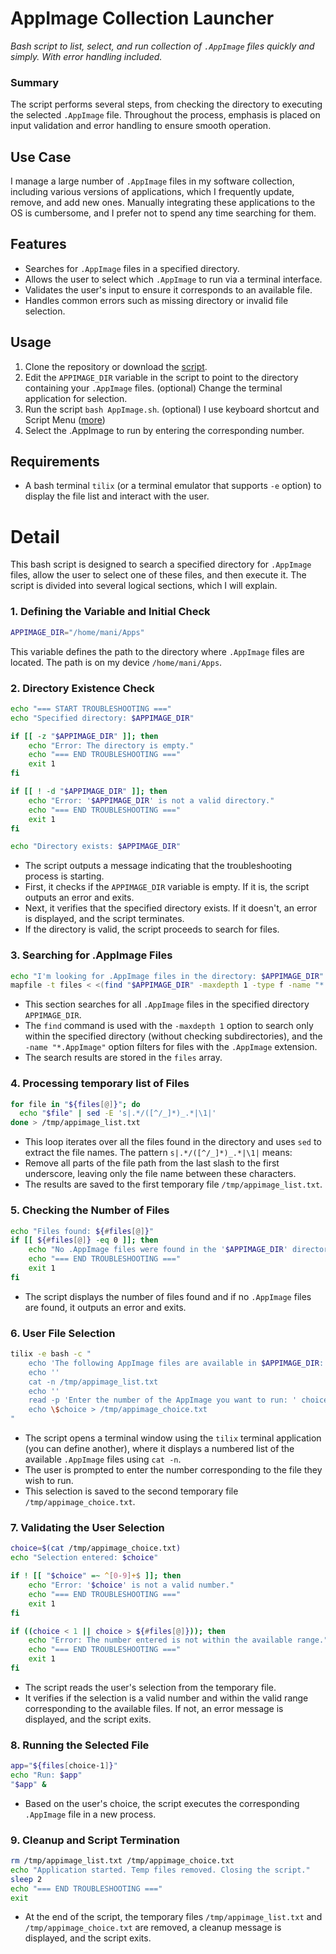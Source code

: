 # AppImage Collection Launcher
*Bash script to list, select, and run collection of `.AppImage` files quickly and simply. With error handling included.*

### Summary
The script performs several steps, from checking the directory to executing the selected `.AppImage` file. Throughout the process, emphasis is placed on input validation and error handling to ensure smooth operation.

## Use Case
I manage a large number of `.AppImage` files in my software collection, including various versions of applications, which I frequently update, remove, and add new ones. Manually integrating these applications to the OS is cumbersome, and I prefer not to spend any time searching for them.

## Features
- Searches for `.AppImage` files in a specified directory.
- Allows the user to select which `.AppImage` to run via a terminal interface.
- Validates the user's input to ensure it corresponds to an available file.
- Handles common errors such as missing directory or invalid file selection.

## Usage
1. Clone the repository or download the [script](AppImage.sh).
2. Edit the `APPIMAGE_DIR` variable in the script to point to the directory containing your `.AppImage` files. (optional) Change the terminal application for selection.
3. Run the script `bash AppImage.sh`. (optional) I use keyboard shortcut and Script Menu ([more](https://cinnamon-spices.linuxmint.com/applets/view/185))
4. Select the .AppImage to run by entering the corresponding number.

## Requirements
- A bash terminal `tilix` (or a terminal emulator that supports `-e` option) to display the file list and interact with the user.

# Detail

This bash script is designed to search a specified directory for `.AppImage` files, allow the user to select one of these files, and then execute it. The script is divided into several logical sections, which I will explain.

### 1. **Defining the Variable and Initial Check**
```bash
APPIMAGE_DIR="/home/mani/Apps"
```
This variable defines the path to the directory where `.AppImage` files are located. The path is on my device `/home/mani/Apps`.

### 2. **Directory Existence Check**
```bash
echo "=== START TROUBLESHOOTING ==="
echo "Specified directory: $APPIMAGE_DIR"

if [[ -z "$APPIMAGE_DIR" ]]; then
    echo "Error: The directory is empty."
    echo "=== END TROUBLESHOOTING ==="
    exit 1
fi

if [[ ! -d "$APPIMAGE_DIR" ]]; then
    echo "Error: '$APPIMAGE_DIR' is not a valid directory."
    echo "=== END TROUBLESHOOTING ==="
    exit 1
fi

echo "Directory exists: $APPIMAGE_DIR"
```
- The script outputs a message indicating that the troubleshooting process is starting.
- First, it checks if the `APPIMAGE_DIR` variable is empty. If it is, the script outputs an error and exits.
- Next, it verifies that the specified directory exists. If it doesn't, an error is displayed, and the script terminates.
- If the directory is valid, the script proceeds to search for files.

### 3. **Searching for .AppImage Files**
```bash
echo "I'm looking for .AppImage files in the directory: $APPIMAGE_DIR"
mapfile -t files < <(find "$APPIMAGE_DIR" -maxdepth 1 -type f -name "*.AppImage")
```
- This section searches for all `.AppImage` files in the specified directory `APPIMAGE_DIR`.
- The `find` command is used with the `-maxdepth 1` option to search only within the specified directory (without checking subdirectories), and the `-name "*.AppImage"` option filters for files with the `.AppImage` extension.
- The search results are stored in the `files` array.

### 4. **Processing temporary list of Files**
```bash
for file in "${files[@]}"; do
  echo "$file" | sed -E 's|.*/([^/_]*)_.*|\1|' 
done > /tmp/appimage_list.txt
```
- This loop iterates over all the files found in the directory and uses `sed` to extract the file names. The pattern `s|.*/([^/_]*)_.*|\1|` means:
- Remove all parts of the file path from the last slash to the first underscore, leaving only the file name between these characters.
- The results are saved to the first temporary file `/tmp/appimage_list.txt`.

### 5. **Checking the Number of Files**
```bash
echo "Files found: ${#files[@]}"
if [[ ${#files[@]} -eq 0 ]]; then
    echo "No .AppImage files were found in the '$APPIMAGE_DIR' directory."
    echo "=== END TROUBLESHOOTING ==="
    exit 1
fi
```
- The script displays the number of files found and if no `.AppImage` files are found, it outputs an error and exits.

### 6. **User File Selection**
```bash
tilix -e bash -c "
    echo 'The following AppImage files are available in $APPIMAGE_DIR:'
    echo ''
    cat -n /tmp/appimage_list.txt
    echo ''
    read -p 'Enter the number of the AppImage you want to run: ' choice
    echo \$choice > /tmp/appimage_choice.txt
"
```
- The script opens a terminal window using the `tilix` terminal application (you can define another), where it displays a numbered list of the available `.AppImage` files using `cat -n`.
- The user is prompted to enter the number corresponding to the file they wish to run.
- This selection is saved to the second temporary file `/tmp/appimage_choice.txt`.

### 7. **Validating the User Selection**
```bash
choice=$(cat /tmp/appimage_choice.txt)
echo "Selection entered: $choice"

if ! [[ "$choice" =~ ^[0-9]+$ ]]; then
    echo "Error: '$choice' is not a valid number."
    echo "=== END TROUBLESHOOTING ==="
    exit 1
fi

if ((choice < 1 || choice > ${#files[@]})); then
    echo "Error: The number entered is not within the available range."
    echo "=== END TROUBLESHOOTING ==="
    exit 1
fi
```
- The script reads the user's selection from the temporary file.
- It verifies if the selection is a valid number and within the valid range corresponding to the available files. If not, an error message is displayed, and the script exits.

### 8. **Running the Selected File**
```bash
app="${files[choice-1]}"
echo "Run: $app"
"$app" &
```
- Based on the user's choice, the script executes the corresponding `.AppImage` file in a new process.

### 9. **Cleanup and Script Termination**
```bash
rm /tmp/appimage_list.txt /tmp/appimage_choice.txt
echo "Application started. Temp files removed. Closing the script."
sleep 2
echo "=== END TROUBLESHOOTING ==="
exit
```
- At the end of the script, the temporary files `/tmp/appimage_list.txt` and `/tmp/appimage_choice.txt` are removed, a cleanup message is displayed, and the script exits.
